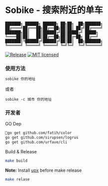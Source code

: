 # Sobike - 搜索附近的单车

```text
███████╗ ██████╗ ██████╗ ██╗██╗  ██╗███████╗
██╔════╝██╔═══██╗██╔══██╗██║██║ ██╔╝██╔════╝
███████╗██║   ██║██████╔╝██║█████╔╝ █████╗  
╚════██║██║   ██║██╔══██╗██║██╔═██╗ ██╔══╝  
███████║╚██████╔╝██████╔╝██║██║  ██╗███████╗
╚══════╝ ╚═════╝ ╚═════╝ ╚═╝╚═╝  ╚═╝╚══════╝
```

[![Release][1]][2] [![MIT licensed][3]][4]

[1]: https://img.shields.io/badge/release-v0.1-brightgreen.svg
[2]: https://github.com/playniuniu/go-sobike/releases
[3]: https://img.shields.io/dub/l/vibe-d.svg
[4]: LICENSE

### 使用方法

```bash
sobike 你的地址
```

或者

```
sobike -c 城市 你的地址
```

### 开发者

GO Dep

```bash
go get github.com/fatih/color
go get github.com/sirupsen/logrus
go get github.com/urfave/cli
```

Build & Release

```bash
make build
```

**Note:** Install [upx](https://upx.github.io/) before make release

```bash
make relase
```
